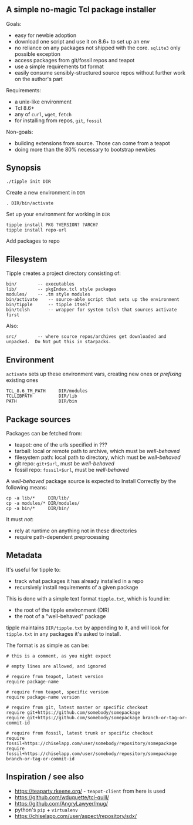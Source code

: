 ## A simple no-magic Tcl package installer

Goals:

 * easy for newbie adoption
  * download one script and use it on 8.6+ to set up an env
  * no reliance on any packages not shipped with the core.  `sqlite3` only possible exception
 * access packages from git/fossil repos and teapot
 * use a simple requirements txt format
 * easily consume sensibly-structured source repos without further work on the author's part

Requirements:

 * a unix-like environment
 * Tcl 8.6+
 * any of `curl`, `wget`, `fetch`
 * for installing from repos, `git`, `fossil`

Non-goals:

 * building extensions from source.  Those can come from a teapot
 * doing more than the 80% necessary to bootstrap newbies


## Synopsis

    ./tipple init DIR

Create a new environment in `DIR`

    . DIR/bin/activate

Set up your environment for working in `DIR`

    tipple install PKG ?VERSION? ?ARCH?
    tipple install repo-url

Add packages to repo


## Filesystem

Tipple creates a project directory consisting of:

    bin/        -- executables
    lib/        -- pkgIndex.tcl style packages
    modules/    -- .tm style modules
    bin/activate    -- source-able script that sets up the environment
    bin/tipple      -- tipple itself
    bin/tclsh       -- wrapper for system tclsh that sources activate first

Also:

    src/        -- where source repos/archives get downloaded and unpacked.  Do Not put this in starpacks.


## Environment

`activate` sets up these environment vars, creating new ones or *prefixing* existing ones

    TCL_8.6_TM_PATH     DIR/modules
    TCLLIBPATH          DIR/lib
    PATH                DIR/bin


## Package sources

Packages can be fetched from:

 * teapot:  one of the urls specified in ???
 * tarball:  local or remote path to archive, which must be *well-behaved*
 * filesystem path:  local path to directory, which must be *well-behaved*
 * git repo:  `git+$url`, must be *well-behaved*
 * fossil repo:  `fossil+$url`, must be *well-behaved*

A *well-behaved* package source is expected to Install Correctly by the following means:

    cp -a lib/*     DIR/lib/
    cp -a modules/* DIR/modules/
    cp -a bin/*     DIR/bin/

It must *not*:

 * rely at runtime on anything not in these directories
 * require path-dependent preprocessing


## Metadata

It's useful for tipple to:

 * track what packages it has already installed in a repo
 * recursively install requirements of a given package

This is done with a simple text format `tipple.txt`, which is found in:

 * the root of the tipple environment (DIR)
 * the root of a "well-behaved" package

tipple maintains `DIR/tipple.txt` by appending to it, and will look for `tipple.txt` in any packages it's asked to install.

The format is as simple as can be:

    # this is a comment, as you might expect
    
    # empty lines are allowed, and ignored
    
    # require from teapot, latest version
    require package-name
    
    # require from teapot, specific version
    require package-name version
    
    # require from git, latest master or specific checkout
    require git+https://github.com/somebody/somepackage
    require git+https://github.com/somebody/somepackage branch-or-tag-or-commit-id
    
    # require from fossil, latest trunk or specific checkout
    require fossil+https://chiselapp.com/user/somebody/repository/somepackage
    require fossil+https://chiselapp.com/user/somebody/repository/somepackage branch-or-tag-or-commit-id


## Inspiration / see also

 * https://teaparty.rkeene.org/ - `teapot-client` from here is used
 * https://github.com/wduquette/tcl-quill/
 * https://github.com/AngryLawyer/mug/
 * python's `pip` + `virtualenv`
 * https://chiselapp.com/user/aspect/repository/sdx/

